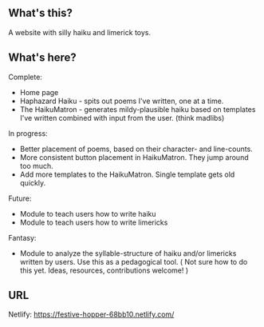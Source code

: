 ## What's this?

A website with silly haiku and limerick toys.  

## What's here? 

Complete:
- Home page
- Haphazard Haiku - spits out poems I've written, one at a time.
- The HaikuMatron - generates mildy-plausible haiku based on templates I've written combined with input from the user.  (think madlibs)

In progress:
- Better placement of poems, based on their character- and line-counts.
- More consistent button placement in HaikuMatron.  They jump around too much.  
- Add more templates to the HaikuMatron.  Single template gets old quickly.

Future: 
- Module to teach users how to write haiku
- Module to teach users how to write limericks

Fantasy:
- Module to analyze the syllable-structure of haiku and/or limericks written by users.  Use this as a pedagogical tool.  ( Not sure how to do this yet.  Ideas, resources, contributions welcome! )  

## URL

Netlify:  https://festive-hopper-68bb10.netlify.com/

